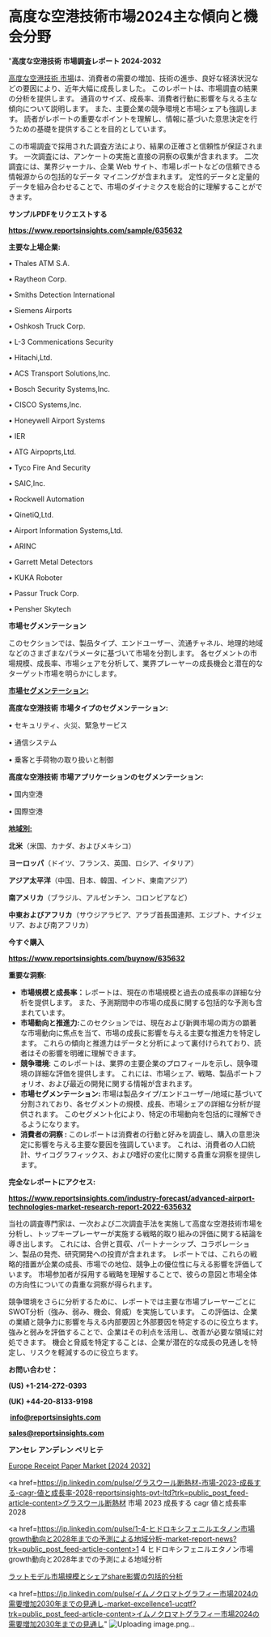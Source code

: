 # 高度な空港技術市場2024主な傾向と機会分野

"<strong>高度な空港技術 市場調査レポート 2024-2032</strong>

<a href=https://www.reportsinsights.com/sample/635632>高度な空港技術 市場</a>は、消費者の需要の増加、技術の進歩、良好な経済状況などの要因により、近年大幅に成長しました。 このレポートは、市場調査の結果の分析を提供します。 通貨のサイズ、成長率、消費者行動に影響を与える主な傾向について説明します。 また、主要企業の競争環境と市場シェアも強調します。 読者がレポートの重要なポイントを理解し、情報に基づいた意思決定を行うための基礎を提供することを目的としています。

この市場調査で採用された調査方法により、結果の正確さと信頼性が保証されます。 一次調査には、アンケートの実施と直接の洞察の収集が含まれます。 二次調査には、業界ジャーナル、企業 Web サイト、市場レポートなどの信頼できる情報源からの包括的なデータ マイニングが含まれます。 定性的データと定量的データを組み合わせることで、市場のダイナミクスを総合的に理解することができます。

<strong><b>サンプルPDFをリクエストする</b></strong>

<a href=https://www.reportsinsights.com/sample/635632><strong><u>https://www.reportsinsights.com/sample/635632</u></strong></a>

<strong>主要な上場企業:</strong>

• Thales ATM S.A.

• Raytheon Corp.

• Smiths Detection International

• Siemens Airports

• Oshkosh Truck Corp.

• L-3 Commenications Security

• Hitachi,Ltd.

• ACS Transport Solutions,Inc.

• Bosch Security Systems,Inc.

• CISCO Systems,Inc.

• Honeywell Airport Systems

• IER

• ATG Airpoprts,Ltd.

• Tyco Fire And Security

• SAIC,Inc.

• Rockwell Automation

• QinetiQ,Ltd.

• Airport Information Systems,Ltd.

• ARINC

• Garrett Metal Detectors

• KUKA Roboter

• Passur Truck Corp.

• Pensher Skytech

<strong>市場セグメンテーション</strong>

このセクションでは、製品タイプ、エンドユーザー、流通チャネル、地理的地域などのさまざまなパラメータに基づいて市場を分割します。 各セグメントの市場規模、成長率、市場シェアを分析して、業界プレーヤーの成長機会と潜在的なターゲット市場を明らかにします。

<strong><u>市場セグメンテーション</u></strong><strong><u>:</u></strong>

<strong>高度な空港技術 市場タイプのセグメンテーション:</strong>

• セキュリティ、火災、緊急サービス

• 通信システム

• 乗客と手荷物の取り扱いと制御

<strong>高度な空港技術 市場アプリケーションのセグメンテーション:</strong>

• 国内空港

• 国際空港

<strong><u>地域別</u></strong><strong><u>:</u></strong>

<strong>北米</strong>（米国、カナダ、およびメキシコ）

<strong>ヨーロッパ</strong>（ドイツ、フランス、英国、ロシア、イタリア）

<strong>アジア太平洋</strong>（中国、日本、韓国、インド、東南アジア）

<strong>南アメリカ</strong>（ブラジル、アルゼンチン、コロンビアなど）

<strong>中東およびアフリカ</strong>（サウジアラビア、アラブ首長国連邦、エジプト、ナイジェリア、および南アフリカ）

<strong>今すぐ購入</strong>

<a href=https://www.reportsinsights.com/buynow/635632><strong><u>https://www.reportsinsights.com/buynow/635632</u></strong></a>

<strong>重要な洞察:</strong>
<ul>
  <li><strong>市場規模と成長率：</strong>レポートは、現在の市場規模と過去の成長率の詳細な分析を提供します。 また、予測期間中の市場の成長に関する包括的な予測も含まれています。</li>
  <li><strong>市場動向と推進力:</strong>このセクションでは、現在および新興市場の両方の顕著な市場動向に焦点を当て、市場の成長に影響を与える主要な推進力を特定します。 これらの傾向と推進力はデータと分析によって裏付けられており、読者はその影響を明確に理解できます。</li>
  <li><strong>競争環境</strong>: このレポートは、業界の主要企業のプロフィールを示し、競争環境の詳細な評価を提供します。 これには、市場シェア、戦略、製品ポートフォリオ、および最近の開発に関する情報が含まれます。</li>
  <li><strong>市場セグメンテーション: </strong>市場は製品タイプ/エンドユーザー/地域に基づいて分割されており、各セグメントの規模、成長、市場シェアの詳細な分析が提供されます。 このセグメント化により、特定の市場動向を包括的に理解できるようになります。</li>
  <li><strong>消費者の洞察 : </strong>このレポートは消費者の行動と好みを調査し、購入の意思決定に影響を与える主要な要因を強調しています。 これは、消費者の人口統計、サイコグラフィックス、および嗜好の変化に関する貴重な洞察を提供します。</li>
</ul>
<strong>完全なレポートにアクセス:</strong>

<a href=https://www.reportsinsights.com/industry-forecast/advanced-airport-technologies-market-research-report-2022-635632><strong><u><b>https://www.reportsinsights.com/industry-forecast/advanced-airport-technologies-market-research-report-2022-635632</b></u></strong></a>

当社の調査専門家は、一次および二次調査手法を実施して高度な空港技術市場を分析し、トップキープレーヤーが実施する戦略的取り組みの評価に関する結論を導き出します。 これには、合併と買収、パートナーシップ、コラボレーション、製品の発売、研究開発への投資が含まれます。 レポートでは、これらの戦略的措置が企業の成長、市場での地位、競争上の優位性に与える影響を評価しています。 市場参加者が採用する戦略を理解することで、彼らの意図と市場全体の方向性についての貴重な洞察が得られます。

競争環境をさらに分析するために、レポートでは主要な市場プレーヤーごとにSWOT分析（強み、弱み、機会、脅威）を実施しています。 この評価は、企業の業績と競争力に影響を与える内部要因と外部要因を特定するのに役立ちます。 強みと弱みを評価することで、企業はその利点を活用し、改善が必要な領域に対処できます。 機会と脅威を特定することは、企業が潜在的な成長の見通しを特定し、リスクを軽減するのに役立ちます。

<strong>お問い合わせ：</strong>

<strong>(US) +1-214-272-0393</strong>

<strong>(UK) +44-20-8133-9198</strong>

<strong> </strong><a href=info@reportsinsights.com><strong><u>info@reportsinsights.com</u></strong></a>

<a href=sales@reportsinsights.com><strong><u>sales@reportsinsights.com</u></strong></a>

<strong>アンセレ アンデレン ベリヒテ</strong>

<a href=https://www.linkedin.com/pulse/europe-receipt-paper-markets-trends-growth-drivers-czxqf/>Europe Receipt Paper Market [2024 2032]</a>

<a href=https://jp.linkedin.com/pulse/グラスウール断熱材-市場-2023-成長する-cagr-値と成長率-2028-reportsinsights-pvt-ltd?trk=public_post_feed-article-content>グラスウール断熱材 市場 2023 成長する cagr 値と成長率 2028</a>

<a href=https://jp.linkedin.com/pulse/1-4-ヒドロキシフェニルエタノン市場growth動向と2028年までの予測による地域分析-market-report-news?trk=public_post_feed-article-content>1 4 ヒドロキシフェニルエタノン市場growth動向と2028年までの予測による地域分析</a>

<a href=https://www.linkedin.com/pulse/ラットモデル市場規模とシェアshare影響の包括的分析-reports-insights-expert/>ラットモデル市場規模とシェアshare影響の包括的分析</a>

<a href=https://jp.linkedin.com/pulse/イムノクロマトグラフィー市場2024の需要増加2030年までの見通し-market-excellence1-ucqtf?trk=public_post_feed-article-content>イムノクロマトグラフィー市場2024の需要増加2030年までの見通し</a>"
![Uploading image.png…]()

